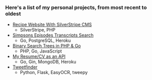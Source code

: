 ### Here's a list of my personal projects, from most recent to oldest

- [Recipe Website With SilverStripe CMS](https://github.com/kevinlux/Recipe_website_with_SilverStripe)
    - SilverStripe, PHP
- [Simpsons Episodes Transcripts Search](https://github.com/kevinlux/simpsons-search)
    - Go, PostgreSQL, Heroku
- [Binary Search Trees in PHP & Go](https://github.com/kevinlux/Binary-Search-Tree-in-PHP-and-Go)
    - PHP, Go, JavaScript
- [My Resume/CV as an API](https://github.com/kevinlux/my_resume_api)
    - Go, Gin, MongoDB, Heroku
- [Tweetfinder](https://github.com/kevinlux/tweetfinder)
    - Python, Flask, EasyOCR, tweepy
